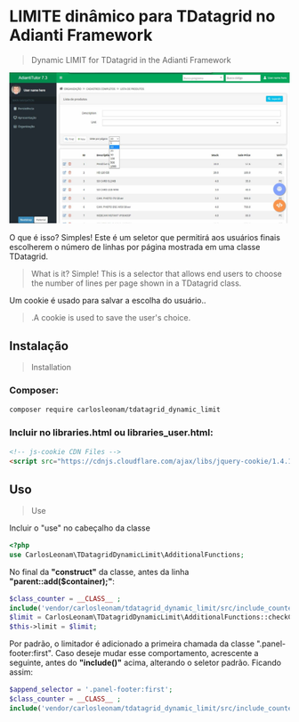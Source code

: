 # **LIMITE dinâmico para TDatagrid no Adianti Framework**
> Dynamic LIMIT for TDatagrid in the Adianti Framework
<!--
[![NPM Version][npm-image]][npm-url]
[![Build Status][travis-image]][travis-url]
[![Downloads Stats][npm-downloads]][npm-url]
 -->

![](github_cover.jpg)

O que é isso? Simples! Este é um seletor que permitirá aos usuários finais escolherem o número de linhas por página mostrada em uma classe TDatagrid.
>What is it? Simple! This is a selector that allows end users to choose the number of lines per page shown in a TDatagrid class.

Um cookie é usado para salvar a escolha do usuário..
>.A cookie is used to save the user's choice.

## **Instalação**
>Installation

### Composer:
```sh
composer require carlosleonam/tdatagrid_dynamic_limit
```

### Incluir no __libraries.html__ ou __libraries_user.html__:
```html
<!-- js-cookie CDN Files -->
<script src="https://cdnjs.cloudflare.com/ajax/libs/jquery-cookie/1.4.1/jquery.cookie.min.js"></script>
```

## **Uso**
>Use

Incluir o "use" no cabeçalho da classe
```php
<?php
use CarlosLeonam\TDatagridDynamicLimit\AdditionalFunctions;
```

No final da **"construct"** da classe, antes da linha **"parent::add($container);"**:
```php
$class_counter = __CLASS__ ;
include('vendor/carlosleonam/tdatagrid_dynamic_limit/src/include_counter.php');
$limit = CarlosLeonam\TDatagridDynamicLimit\AdditionalFunctions::checkCookieForLimit('profile_limit_'. self::$formName .'_per_page');
$this->limit = $limit;
```

Por padrão, o limitador é adicionado a primeira chamada da classe  ".panel-footer:first". Caso deseje mudar esse comportamento, acrescente a seguinte, antes do __"include()"__ acima, alterando o seletor padrão. Ficando assim:
```php
$append_selector = '.panel-footer:first';
$class_counter = __CLASS__ ;
include('vendor/carlosleonam/tdatagrid_dynamic_limit/src/include_counter.php');
```



